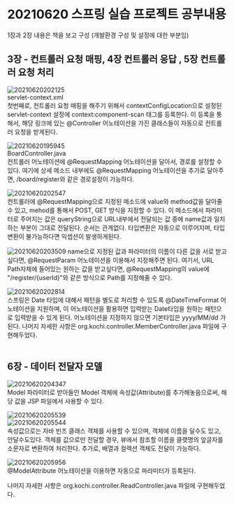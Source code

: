 <h1> 20210620 스프링 실습 프로젝트 공부내용 </h1>

1장과 2장 내용은 책을 보고 구성 (개발환경 구성 및 설정에 대한 부분임)
<h2> 3장 - 컨트롤러 요청 매핑, 4장 컨트롤러 응답 , 5장 컨트롤러 요청 처리 </h2>

![20210620202125](https://user-images.githubusercontent.com/61536109/122672170-1beb3180-d205-11eb-89ac-12f4050c1735.png) <br>
servlet-context.xml <br>
첫번째로, 컨트롤러 요청 매핑을 해주기 위해서 contextConfigLocation으로 설정된 servlet-context 설정에 context:component-scan 태그를 등록한다.
이 등록을 통해서, 해당 링크에 있는 @Controller 어노테이션을 가진 클래스들이 자동으로 컨트롤러 요청을 받게된다.

![20210620195945](https://user-images.githubusercontent.com/61536109/122672042-7b950d00-d204-11eb-92b1-dd7d0d2fd587.png) <br>
BoardController.java <br>
컨트롤러 어노테이션에 @RequestMapping 어노테이션을 달아서, 경로를 설정할 수 있다.
여기에 상세 메소드 내부에도 @RequestMapping 어노테이션을 추가로 달아주면, /board/register와 같은 경로설정이 가능하다.


![20210620202547](https://user-images.githubusercontent.com/61536109/122672275-b64b7500-d205-11eb-9eeb-cd971802613f.png) <br>
컨트롤러에 @RequestMapping으로 지정된 메소드에 value와 method값을 달아줄 수 있고,
mehod를 통해서 POST, GET 방식을 지정할 수 있다.
이 메소드에서 파라미터로 주어지는 값은 queryString으로 URL내부에서 전달되는 값 중에 name값과 일치하는 부분이 그대로 전달된다. 순서는 관계없다.
타입변환은 자동으로 이루어지며, 타입변환이 불가능하다면 익셉션이 발생하게된다.

![20210620203509](https://user-images.githubusercontent.com/61536109/122672571-24446c00-d207-11eb-877f-349a7938f1ab.png)
name으로 지정된 값과 파라미터의 이름이 다른 값을 서로 받고싶다면, @RequestParam 어노테이션을 이용해서 지정해주면 된다.
여기서, URL Path자체에 들어있는 원하는 값을 받고싶다면, @RequestMapping의 value에 "/register/{userId}"와 같은 방식으로 Path를 지정해줄 수 있다.

![20210620202814](https://user-images.githubusercontent.com/61536109/122672334-0de9e080-d206-11eb-9d4b-a6072cc0780a.png) <br>
스프링은 Date 타입에 대해서 패턴을 별도로 처리할 수 있도록 @DateTimeFormat 어노테이션을 지원하며,
이 어노테이션을 활용하면 입력받는 Date타입을 원하는 패턴으로 입력받을 수 있게 된다.
어노테이션을 지정하지 않으면 기본타입은 yyyy/MM/dd 가 된다.
나머지 자세한 사항은 org.kochi.controller.MemberController.java 파일에 구현해두었다.<br> <br> 

<h2> 6장 - 데이터 전달자 모델 </h2>

![20210620204347](https://user-images.githubusercontent.com/61536109/122673502-af276580-d20b-11eb-9e3f-a0e1a2c4ee18.png)<br>
Model 파라미터로 받아들인 Model 객체에 속성값(Attribute)를 추가해놓음으로써, 해당 값을 JSP 파일에서 사용할 수 있다.

![20210620205539](https://user-images.githubusercontent.com/61536109/122673544-e39b2180-d20b-11eb-87ed-64e36f27bc4c.png)<br>
![20210620205544](https://user-images.githubusercontent.com/61536109/122673546-e433b800-d20b-11eb-8057-a4245387c736.png)<br>
속성값으로는 자바 빈즈 클래스 객체를 사용할 수 있으며, 객체에 이름을 달수도 있고, 안달수도있다.
객체를 값으로만 전달할 경우, 뷰에서 참조할 이름을 클랫명의 앞글자를 소문자로 변환하여 처리한다. 
추가로, 배열과 컬렉션 객체도 전달이 가능하다.

![20210620205956](https://user-images.githubusercontent.com/61536109/122673554-ec8bf300-d20b-11eb-8fad-dfdbf3e1ce63.png)<br>
@ModelAttribute 어노테이션을 이용하면 자동으로 파라미터가 등록된다.

나머지 자세한 사항은 org.kochi.controller.ReadController.java 파일에 구현해두었다.<br> <br> 

